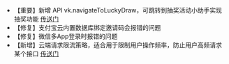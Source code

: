 * 【重要】新增 API vk.navigateToLuckyDraw，可跳转到抽奖活动小助手实现抽奖功能 [传送门](https://vkdoc.fsq.pub/vk-lucky-draw/)
* 【修复】支付宝云内置数据库绑定邀请码会报错的问题
* 【修复】微信多App登录时报错的问题
* 【新增】云端请求限流策略，适合用于限制用户操作频率，防止用户高频请求某个接口 [传送门](https://vkdoc.fsq.pub/client/uniCloud/cloudfunctions/rateLimit.html)
